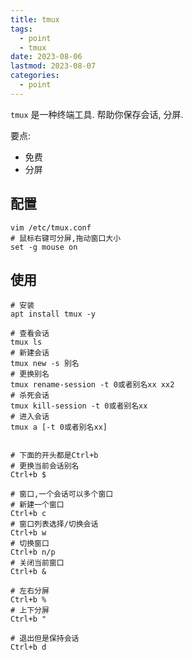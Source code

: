 ```yaml
---
title: tmux
tags:
  - point
  - tmux
date: 2023-08-06
lastmod: 2023-08-07
categories:
  - point
---
```


`tmux` 是一种终端工具. 帮助你保存会话, 分屏.

要点:

- 免费
- 分屏

## 配置

```shell
vim /etc/tmux.conf
# 鼠标右键可分屏,拖动窗口大小
set -g mouse on
```

## 使用

```shell
# 安装
apt install tmux -y

# 查看会话
tmux ls
# 新建会话
tmux new -s 别名
# 更换别名
tmux rename-session -t 0或者别名xx xx2
# 杀死会话
tmux kill-session -t 0或者别名xx
# 进入会话
tmux a [-t 0或者别名xx]


# 下面的开头都是Ctrl+b
# 更换当前会话别名
Ctrl+b $

# 窗口,一个会话可以多个窗口
# 新建一个窗口
Ctrl+b c
# 窗口列表选择/切换会话
Ctrl+b w
# 切换窗口
Ctrl+b n/p
# 关闭当前窗口
Ctrl+b &

# 左右分屏
Ctrl+b %
# 上下分屏
Ctrl+b "

# 退出但是保持会话
Ctrl+b d
```
